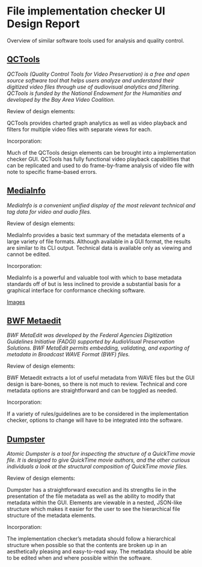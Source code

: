# File implementation checker UI Design Report

Overview of similar software tools used for analysis and quality control.


## [QCTools](http://www.bavc.org/qctools)

*QCTools (Quality Control Tools for Video Preservation) is a free and open source software tool that helps users analyze and understand their digitized video files through use of audiovisual analytics and filtering. QCTools is funded by the National Endowment for the Humanities and developed by the Bay Area Video Coalition.*

Review of design elements:

QCTools provides charted graph analytics as well as video playback and filters for multiple video files with separate views for each.

Incorporation:

Much of the QCTools design elements can be brought into a implementation checker GUI. QCTools has fully functional video playback capabilities that can be replicated and used to do frame-by-frame analysis of video file with note to specific frame-based errors.

## [MediaInfo](https://mediaarea.net/us/MediaInfo)

*MediaInfo is a convenient unified display of the most relevant technical and tag data for video and audio files.*

Review of design elements: 

MediaInfo provides a basic text summary of the metadata elements of a large variety of file formats. Although available in a GUI format, the results are similar to its CLI output. Technical data is available only as viewing and cannot be edited.

Incorporation: 

MediaInfo is a powerful and valuable tool  with which to base metadata standards off of but is less inclined to provide a substantial basis for a graphical interface for conformance checking software.

[Images](https://mediaarea.net/en-us/MediaInfo/Screenshots)

## [BWF Metaedit](http://sourceforge.net/projects/bwfmetaedit/)

*BWF MetaEdit was developed by the Federal Agencies Digitization Guidelines Initiative (FADGI) supported by AudioVisual Preservation Solutions. BWF MetaEdit permits embedding, validating, and exporting of metadata in Broadcast WAVE Format (BWF) files.*

Review of design elements:

BWF Metaedit extracts a lot of useful metadata from WAVE files but the GUI design is bare-bones, so there is not much to review. Technical and core metadata options are straightforward and can be toggled as needed. 

Incorporation:

If a variety of rules/guidelines are to be considered in the implementation checker, options to change will have to be integrated into the software.

## [Dumpster](http://www.atomicdumpster.com/)

*Atomic Dumpster is a tool for inspecting the structure of a QuickTime movie file. It is designed to give QuickTime movie authors, and the other curious individuals a look at the structural composition of QuickTime movie files.*

Review of design elements: 

Dumpster has a straightforward execution and its strengths lie in the presentation of the file metadata as well as the ability to modify that metadata within the GUI. Elements are viewable in a nested, JSON-like structure which makes it easier for the user to see the hierarchical file structure of the metadata elements.

Incorporation: 

The implementation checker’s metadata should follow a hierarchical structure when possible so that the contents are broken up in an aesthetically pleasing and easy-to-read way. The metadata should be able to be edited when and where possible within the software.
